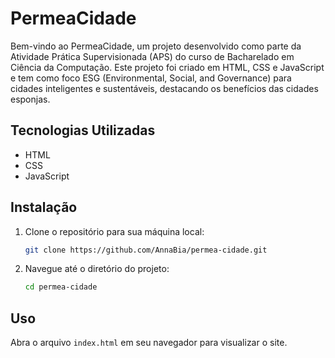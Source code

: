 # PermeaCidade
Bem-vindo ao PermeaCidade, um projeto desenvolvido como parte da Atividade Prática Supervisionada (APS) do curso de Bacharelado em Ciência da Computação. Este projeto foi criado em HTML, CSS e JavaScript e tem como foco ESG (Environmental, Social, and Governance) para cidades inteligentes e sustentáveis, destacando os benefícios das cidades esponjas.

## Tecnologias Utilizadas

- HTML
- CSS
- JavaScript

## Instalação

1. Clone o repositório para sua máquina local:
    ```bash
    git clone https://github.com/AnnaBia/permea-cidade.git
    ```
2. Navegue até o diretório do projeto:
    ```bash
    cd permea-cidade
    ```

## Uso

Abra o arquivo `index.html` em seu navegador para visualizar o site.
